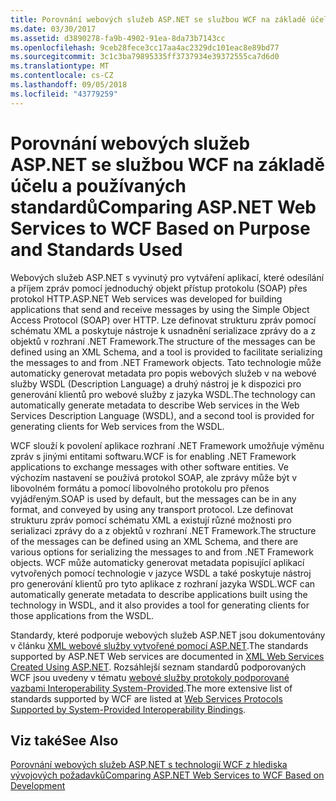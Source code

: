 ```yaml
---
title: Porovnání webových služeb ASP.NET se službou WCF na základě účelu a používaných standardů
ms.date: 03/30/2017
ms.assetid: d3890278-fa9b-4902-91ea-8da73b7143cc
ms.openlocfilehash: 9ceb28fece3cc17aa4ac2329dc101eac8e89bd77
ms.sourcegitcommit: 3c1c3ba79895335ff3737934e39372555ca7d6d0
ms.translationtype: MT
ms.contentlocale: cs-CZ
ms.lasthandoff: 09/05/2018
ms.locfileid: "43779259"
---
```

# <a name="comparing-aspnet-web-services-to-wcf-based-on-purpose-and-standards-used"></a><span data-ttu-id="c66ea-102">Porovnání webových služeb ASP.NET se službou WCF na základě účelu a používaných standardů</span><span class="sxs-lookup"><span data-stu-id="c66ea-102">Comparing ASP.NET Web Services to WCF Based on Purpose and Standards Used</span></span>
<span data-ttu-id="c66ea-103">Webových služeb ASP.NET s vyvinutý pro vytváření aplikací, které odesílání a příjem zpráv pomocí jednoduchý objekt přístup protokolu (SOAP) přes protokol HTTP.</span><span class="sxs-lookup"><span data-stu-id="c66ea-103">ASP.NET Web services was developed for building applications that send and receive messages by using the Simple Object Access Protocol (SOAP) over HTTP.</span></span> <span data-ttu-id="c66ea-104">Lze definovat strukturu zpráv pomocí schématu XML a poskytuje nástroje k usnadnění serializace zprávy do a z objektů v rozhraní .NET Framework.</span><span class="sxs-lookup"><span data-stu-id="c66ea-104">The structure of the messages can be defined using an XML Schema, and a tool is provided to facilitate serializing the messages to and from .NET Framework objects.</span></span> <span data-ttu-id="c66ea-105">Tato technologie může automaticky generovat metadata pro popis webových služeb v na webové služby WSDL (Description Language) a druhý nástroj je k dispozici pro generování klientů pro webové služby z jazyka WSDL.</span><span class="sxs-lookup"><span data-stu-id="c66ea-105">The technology can automatically generate metadata to describe Web services in the Web Services Description Language (WSDL), and a second tool is provided for generating clients for Web services from the WSDL.</span></span>  
  
 <span data-ttu-id="c66ea-106">WCF slouží k povolení aplikace rozhraní .NET Framework umožňuje výměnu zpráv s jinými entitami softwaru.</span><span class="sxs-lookup"><span data-stu-id="c66ea-106">WCF is for enabling .NET Framework applications to exchange messages with other software entities.</span></span> <span data-ttu-id="c66ea-107">Ve výchozím nastavení se používá protokol SOAP, ale zprávy může být v libovolném formátu a pomocí libovolného protokolu pro přenos vyjádřeným.</span><span class="sxs-lookup"><span data-stu-id="c66ea-107">SOAP is used by default, but the messages can be in any format, and conveyed by using any transport protocol.</span></span> <span data-ttu-id="c66ea-108">Lze definovat strukturu zpráv pomocí schématu XML a existují různé možnosti pro serializaci zprávy do a z objektů v rozhraní .NET Framework.</span><span class="sxs-lookup"><span data-stu-id="c66ea-108">The structure of the messages can be defined using an XML Schema, and there are various options for serializing the messages to and from .NET Framework objects.</span></span> <span data-ttu-id="c66ea-109">WCF může automaticky generovat metadata popisující aplikací vytvořených pomocí technologie v jazyce WSDL a také poskytuje nástroj pro generování klientů pro tyto aplikace z rozhraní jazyka WSDL.</span><span class="sxs-lookup"><span data-stu-id="c66ea-109">WCF can automatically generate metadata to describe applications built using the technology in WSDL, and it also provides a tool for generating clients for those applications from the WSDL.</span></span>  
  
 <span data-ttu-id="c66ea-110">Standardy, které podporuje webových služeb ASP.NET jsou dokumentovány v článku [XML webové služby vytvořené pomocí ASP.NET](https://go.microsoft.com/fwlink/?LinkId=94872).</span><span class="sxs-lookup"><span data-stu-id="c66ea-110">The standards supported by ASP.NET Web services are documented in [XML Web Services Created Using ASP.NET](https://go.microsoft.com/fwlink/?LinkId=94872).</span></span> <span data-ttu-id="c66ea-111">Rozsáhlejší seznam standardů podporovaných WCF jsou uvedeny v tématu [webové služby protokoly podporované vazbami Interoperability System-Provided](../../../../docs/framework/wcf/feature-details/web-services-protocols-supported-by-system-provided-interoperability-bindings.md).</span><span class="sxs-lookup"><span data-stu-id="c66ea-111">The more extensive list of standards supported by WCF are listed at [Web Services Protocols Supported by System-Provided Interoperability Bindings](../../../../docs/framework/wcf/feature-details/web-services-protocols-supported-by-system-provided-interoperability-bindings.md).</span></span>  
  
## <a name="see-also"></a><span data-ttu-id="c66ea-112">Viz také</span><span class="sxs-lookup"><span data-stu-id="c66ea-112">See Also</span></span>  
 [<span data-ttu-id="c66ea-113">Porovnání webových služeb ASP.NET s technologií WCF z hlediska vývojových požadavků</span><span class="sxs-lookup"><span data-stu-id="c66ea-113">Comparing ASP.NET Web Services to WCF Based on Development</span></span>](../../../../docs/framework/wcf/feature-details/comparing-aspnet-web-services-to-wcf-based-on-development.md)
